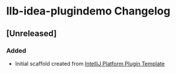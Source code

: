 <!-- Keep a Changelog guide -> https://keepachangelog.com -->

# llb-idea-plugindemo Changelog

## [Unreleased]
### Added
- Initial scaffold created from [IntelliJ Platform Plugin Template](https://github.com/JetBrains/intellij-platform-plugin-template)
